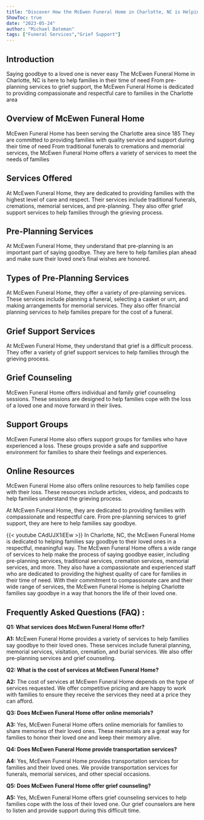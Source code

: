 ```yaml
---
title: "Discover How the McEwen Funeral Home in Charlotte, NC is Helping Families Say Goodbye"
ShowToc: true 
date: "2023-05-24"
author: "Michael Bateman" 
tags: ["Funeral Services","Grief Support"]
---
```

## Introduction 
Saying goodbye to a loved one is never easy The McEwen Funeral Home in Charlotte, NC is here to help families in their time of need From pre-planning services to grief support, the McEwen Funeral Home is dedicated to providing compassionate and respectful care to families in the Charlotte area 

## Overview of McEwen Funeral Home 
McEwen Funeral Home has been serving the Charlotte area since 185 They are committed to providing families with quality service and support during their time of need From traditional funerals to cremations and memorial services, the McEwen Funeral Home offers a variety of services to meet the needs of families 

## Services Offered 
At McEwen Funeral Home, they are dedicated to providing families with the highest level of care and respect. Their services include traditional funerals, cremations, memorial services, and pre-planning. They also offer grief support services to help families through the grieving process. 

## Pre-Planning Services 
At McEwen Funeral Home, they understand that pre-planning is an important part of saying goodbye. They are here to help families plan ahead and make sure their loved one’s final wishes are honored. 

## Types of Pre-Planning Services 
At McEwen Funeral Home, they offer a variety of pre-planning services. These services include planning a funeral, selecting a casket or urn, and making arrangements for memorial services. They also offer financial planning services to help families prepare for the cost of a funeral. 

## Grief Support Services 
At McEwen Funeral Home, they understand that grief is a difficult process. They offer a variety of grief support services to help families through the grieving process. 

## Grief Counseling 
McEwen Funeral Home offers individual and family grief counseling sessions. These sessions are designed to help families cope with the loss of a loved one and move forward in their lives. 

## Support Groups 
McEwen Funeral Home also offers support groups for families who have experienced a loss. These groups provide a safe and supportive environment for families to share their feelings and experiences. 

## Online Resources 
McEwen Funeral Home also offers online resources to help families cope with their loss. These resources include articles, videos, and podcasts to help families understand the grieving process. 

At McEwen Funeral Home, they are dedicated to providing families with compassionate and respectful care. From pre-planning services to grief support, they are here to help families say goodbye.

{{< youtube CAdUJX1iEEw >}} 
In Charlotte, NC, the McEwen Funeral Home is dedicated to helping families say goodbye to their loved ones in a respectful, meaningful way. The McEwen Funeral Home offers a wide range of services to help make the process of saying goodbye easier, including pre-planning services, traditional services, cremation services, memorial services, and more. They also have a compassionate and experienced staff who are dedicated to providing the highest quality of care for families in their time of need. With their commitment to compassionate care and their wide range of services, the McEwen Funeral Home is helping Charlotte families say goodbye in a way that honors the life of their loved one.

## Frequently Asked Questions (FAQ) :
**Q1: What services does McEwen Funeral Home offer?**

**A1:** McEwen Funeral Home provides a variety of services to help families say goodbye to their loved ones. These services include funeral planning, memorial services, visitation, cremation, and burial services. We also offer pre-planning services and grief counseling. 

**Q2: What is the cost of services at McEwen Funeral Home?**

**A2:** The cost of services at McEwen Funeral Home depends on the type of services requested. We offer competitive pricing and are happy to work with families to ensure they receive the services they need at a price they can afford. 

**Q3: Does McEwen Funeral Home offer online memorials?**

**A3:** Yes, McEwen Funeral Home offers online memorials for families to share memories of their loved ones. These memorials are a great way for families to honor their loved one and keep their memory alive. 

**Q4: Does McEwen Funeral Home provide transportation services?**

**A4:** Yes, McEwen Funeral Home provides transportation services for families and their loved ones. We provide transportation services for funerals, memorial services, and other special occasions. 

**Q5: Does McEwen Funeral Home offer grief counseling?**

**A5:** Yes, McEwen Funeral Home offers grief counseling services to help families cope with the loss of their loved one. Our grief counselors are here to listen and provide support during this difficult time.



